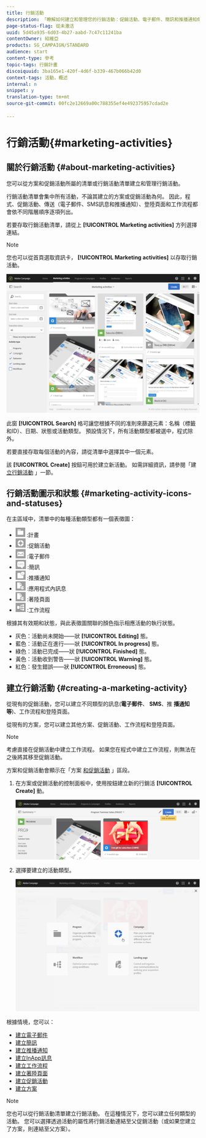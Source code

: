 ```yaml
---
title: 行銷活動
description: 「瞭解如何建立和管理您的行銷活動：促銷活動、電子郵件、簡訊和推播通知傳送、登陸頁面、工作流程。 您可以輕鬆設計新活動、編輯現有活動，並查詢其狀態和有效性。」
page-status-flag: 從未激活
uuid: 5d45a935-6d03-4b27-aabd-7c47c11241ba
contentOwner: 紹維亞
products: SG_CAMPAIGN/STANDARD
audience: start
content-type: 參考
topic-tags: 行銷計畫
discoiquuid: 3ba165e1-420f-4d6f-b339-467b066b42d0
context-tags: 活動，概述
internal: n
snippet: y
translation-type: tm+mt
source-git-commit: 00fc2e12669a00c788355ef4e492375957cdad2e

---
```



# 行銷活動{#marketing-activities}

## 關於行銷活動 {#about-marketing-activities}

您可以從方案和促銷活動所屬的清單或行銷活動清單建立和管理行銷活動。

行銷活動清單會集中所有活動，不論其建立的方案或促銷活動為何。 因此，程式、促銷活動、傳送（電子郵件、SMS訊息和推播通知）、登陸頁面和工作流程都會依不同階層順序逐項列出。

若要存取行銷活動清單，請從上 **[!UICONTROL Marketing activities]** 方列選擇連結。

>[!NOTE]
>
>您也可以從首頁選取資訊卡， **[!UICONTROL Marketing activities]** 以存取行銷活動。

![](assets/marketing_activities_1.png)

此窗 **[!UICONTROL Search]** 格可讓您根據不同的准則來篩選元素：名稱（標籤和ID）、日期、狀態或活動類型。 預設情況下，所有活動類型都被選中，程式除外。

若要直接存取每個活動的內容，請從清單中選擇其中一個元素。

該 **[!UICONTROL Create]** 按鈕可用於建立新活動。 如需詳細資訊，請參閱「建 [立行銷活動](#creating-a-marketing-activity) 」一節。

## 行銷活動圖示和狀態 {#marketing-activity-icons-and-statuses}

在主區域中，清單中的每種活動類型都有一個表徵圖：

* ![](assets/marketing_program_icon.png) :計畫
* ![](assets/marketing_campaign_icon.png) :促銷活動
* ![](assets/marketing_email_icon.png) :電子郵件
* ![](assets/marketing_sms_icon.png) :簡訊
* ![](assets/marketing_push_icon.png) :推播通知
* ![](assets/marketing_lp_icon.png) :應用程式內訊息
* ![](assets/marketing_lp_icon.png) :著陸頁面
* ![](assets/marketing_workflow_icon.png) :工作流程

根據其有效期和狀態，與此表徵圖關聯的顏色指示相應活動的執行狀態。

* 灰色：活動尚未開始——狀 **[!UICONTROL Editing]** 態。
* 藍色：活動正在進行——狀 **[!UICONTROL In progress]** 態。
* 綠色：活動已完成——狀 **[!UICONTROL Finished]** 態。
* 黃色：活動收到警告——狀 **[!UICONTROL Warning]** 態。
* 紅色：發生錯誤——狀 **[!UICONTROL Erroneous]** 態。

## 建立行銷活動 {#creating-a-marketing-activity}

從現有的促銷活動，您可以建立不同類型的訊息(**電子郵件**、 **SMS**、推 **播通知等**)、工作流程和登陸頁面。

從現有的方案，您可以建立其他方案、促銷活動、工作流程和登陸頁面。

>[!NOTE]
>
>考慮直接在促銷活動中建立工作流程。 如果您在程式中建立工作流程，則無法在之後將其移至促銷活動。

方案和促銷活動會顯示在「方案 [和促銷活動](../../start/using/programs-and-campaigns.md) 」區段。

1. 在方案或促銷活動的控制面板中，使用按鈕建立新的行銷活 **[!UICONTROL Create]** 動。

   ![](assets/marketing_activiy_creation_1.png)

1. 選擇要建立的活動類型。

   ![](assets/marketing_activiy_creation_2.png)

根據情境，您可以：

* [建立電子郵件](../../channels/using/creating-an-email.md)
* [建立簡訊](../../channels/using/creating-an-sms-message.md)
* [建立推播通知](../../channels/using/preparing-and-sending-a-push-notification.md)
* [建立InApp訊息](../../channels/using/about-in-app-messaging.md)
* [建立工作流程](../../automating/using/building-a-workflow.md#creating-a-workflow)
* [建立著陸頁面](../../channels/using/about-landing-pages.md)
* [建立促銷活動](../../start/using/programs-and-campaigns.md#creating-a-campaign)
* [建立方案](../../start/using/programs-and-campaigns.md#creating-a-program)

>[!NOTE]
>
>您也可以從行銷活動清單建立行銷活動。 在這種情況下，您可以建立任何類型的活動。 您可以選擇透過活動的屬性將行銷活動連結至父促銷活動（或如果您建立了方案，則連結至父方案）。

